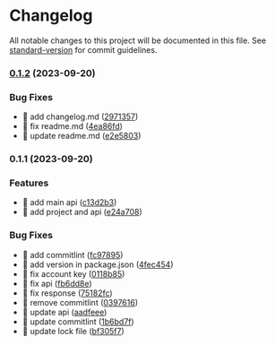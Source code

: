 # Changelog

All notable changes to this project will be documented in this file. See [standard-version](https://github.com/conventional-changelog/standard-version) for commit guidelines.

### [0.1.2](https://github.com/yeukfei02/singapore-carpark-api/compare/v0.1.1...v0.1.2) (2023-09-20)


### Bug Fixes

* 🐛 add changelog.md ([2971357](https://github.com/yeukfei02/singapore-carpark-api/commit/297135752c3aacefe6278ad8f17f7d363cf9d9a3))
* 🐛 fix readme.md ([4ea86fd](https://github.com/yeukfei02/singapore-carpark-api/commit/4ea86fd7cee83fd36a4d4d76838c77e7dc6f640c))
* 🐛 update readme.md ([e2e5803](https://github.com/yeukfei02/singapore-carpark-api/commit/e2e5803354de0a97cd30c20d003ee7726c094991))

### 0.1.1 (2023-09-20)

### Features

- 🎸 add main api ([c13d2b3](https://github.com/yeukfei02/singapore-carpark-api/commit/c13d2b39589c2698474babdc1bfb80863d3987b7))
- 🎸 add project and api ([e24a708](https://github.com/yeukfei02/singapore-carpark-api/commit/e24a70819f06327ac17e0da00866b12176466b6b))

### Bug Fixes

- 🐛 add commitlint ([fc97895](https://github.com/yeukfei02/singapore-carpark-api/commit/fc97895822809d3b3fd3801246a08df7e8b4a4cf))
- 🐛 add version in package.json ([4fec454](https://github.com/yeukfei02/singapore-carpark-api/commit/4fec454ef6e3b05838f361bb2a6c680b560c33ae))
- 🐛 fix account key ([0118b85](https://github.com/yeukfei02/singapore-carpark-api/commit/0118b85c8a49506f4ebc280b9270639466622193))
- 🐛 fix api ([fb6dd8e](https://github.com/yeukfei02/singapore-carpark-api/commit/fb6dd8eb95603a18c92049671403f972cc11e20c))
- 🐛 fix response ([75182fc](https://github.com/yeukfei02/singapore-carpark-api/commit/75182fc2fde5dd675a751806f36180bd998638ac))
- 🐛 remove commitlint ([0397616](https://github.com/yeukfei02/singapore-carpark-api/commit/03976163243debedf809d93012286ad5e71bc1e5))
- 🐛 update api ([aadfeee](https://github.com/yeukfei02/singapore-carpark-api/commit/aadfeee6b5ecedb5d3f6bcb8be1db437434e5b78))
- 🐛 update commitlint ([1b6bd7f](https://github.com/yeukfei02/singapore-carpark-api/commit/1b6bd7f8824c339993f30f21a68afb165b1116a7))
- 🐛 update lock file ([bf305f7](https://github.com/yeukfei02/singapore-carpark-api/commit/bf305f70175d565eb7ea5b38642481b913a7584f))
